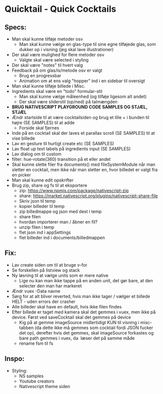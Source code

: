 # Quicktail - Quick Cocktails

## Specs:
- Man skal kunne tilføje metoder osv
	-	Man skal kunne vælge en glas-type til sine egne tilføjede glas, som dukker op i visning (jeg skal lave illustrationer)
- Der skal være mulighed for flere metoder osv
	- Valgte skal være selected i styling
- Der skal være "notes" til hvert valg
- Feedback på om glas/is/metode osv er valgt
	- Brug en progressbar
	-	Animation om at ens valg "hopper" ind i en sidebar til oversigt
- Man skal kunne tilføje billede i Misc.
- Ingredients skal være en "todo" formular-stil
	- Man skal kunne vælge måleenhed (og tilføje ligesom alt andet)
	- Der skal være sliderstil (op/ned) på talmængden
- **BRUG NATIVESCRIPT PLAYGROUND CODE SAMPLES OG STJÆL, STJÆL**
- Ændr startside til at være cocktailsiden og brug et lille + i bunden til højre (SE SAMPLES) til at adde
	- Forside skal fjernes
- Inde på en cocktail skal der laves et parallax scroll (SE SAMPLES) til at vise billede
- Lav en gesture til hurtigt create etc (SE SAMPLES)
- Lav float up text labels på ingredients input (SE SAMPLES)
- Lav dialog om til custom
- filter: hue-rotate(360) transition på et eller andet
- Skal kunne slette filer fra documents() med fileSystemModule når man sletter en cocktail, men ikke når man sletter en, hvor billedet er valgt fra en picker
- Man skal kunne edit opskrifter
- Brug zip, share og fs til at eksportere
    - zip: https://www.npmjs.com/package/nativescript-zip
    - share: https://market.nativescript.org/plugins/nativescript-share-file
    - Skriv json til temp
    - kopier billeder til temp
    - zip billedmappe og json med dest i temp
    - share filen
    - hvordan importerer man / åbner en fil?
    - unzip filen i temp
    - flet json ind i appSettings
    - flet billeder ind i documents/billedmappen

## Fix:
- Lav create siden om til at bruge v-for
- Se forskellen på listview og stack
- Ny løsning til at vælge units som er mere native
	- Lige nu kan man ikke tappe på en anden unit, det gør bare, at den selecter den man har markeret
- Ændr vuex -Data navne
- Sørg for at alt bliver reverted, hvis man ikke tager / vælger et billede HELT - uden errors der crasher
- Alle billeder skal have en default, hvis ikke filen findes
- Efter billede er taget med kamera skal det gemmes i vuex, men ikke på device. Først ved saveCocktail skal det gemmes på device
	- Kig på at gemme imageSource midlertidigt KUN til visning i misc-tabben (da dette ikke må gemmes som cocktail fordi JSON fucker det op), derefter hvis det gemmes, skal imageSource forkastes og bare path gemmes i vuex, da <Image> læser det på samme måde
	- rename fsm til fs

## Inspo:
- Styling:
	- NS samples
	- Youtube creators
	- Nativescript theme siden

